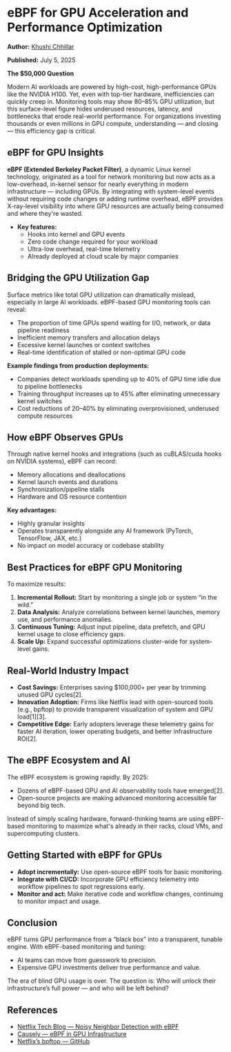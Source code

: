 # eBPF for GPU Acceleration and Performance Optimization

**Author:** [Khushi Chhillar](https://www.linkedin.com/in/kcl17/)

**Published:** July 5, 2025

**The $50,000 Question**

Modern AI workloads are powered by high-cost, high-performance GPUs like the NVIDIA H100. Yet, even with top-tier hardware, inefficiencies can quickly creep in. Monitoring tools may show 80–85% GPU utilization, but this surface-level figure hides underused resources, latency, and bottlenecks that erode real-world performance. For organizations investing thousands or even millions in GPU compute, understanding — and closing — this efficiency gap is critical.

## eBPF for GPU Insights

**eBPF (Extended Berkeley Packet Filter)**, a dynamic Linux kernel technology, originated as a tool for network monitoring but now acts as a low-overhead, in-kernel sensor for nearly everything in modern infrastructure — including GPUs. By integrating with system-level events without requiring code changes or adding runtime overhead, eBPF provides X-ray-level visibility into where GPU resources are actually being consumed and where they're wasted.

- **Key features:**
  - Hooks into kernel and GPU events
  - Zero code change required for your workload
  - Ultra-low overhead, real-time telemetry
  - Already deployed at cloud scale by major companies

## Bridging the GPU Utilization Gap

Surface metrics like total GPU utilization can dramatically mislead, especially in large AI workloads. eBPF-based GPU monitoring tools can reveal:

- The proportion of time GPUs spend waiting for I/O, network, or data pipeline readiness
- Inefficient memory transfers and allocation delays
- Excessive kernel launches or context switches
- Real-time identification of stalled or non-optimal GPU code

**Example findings from production deployments:**

- Companies detect workloads spending up to 40% of GPU time idle due to pipeline bottlenecks
- Training throughput increases up to 45% after eliminating unnecessary kernel switches
- Cost reductions of 20–40% by eliminating overprovisioned, underused compute resources

## How eBPF Observes GPUs

Through native kernel hooks and integrations (such as cuBLAS/cuda hooks on NVIDIA systems), eBPF can record:

- Memory allocations and deallocations
- Kernel launch events and durations
- Synchronization/pipeline stalls
- Hardware and OS resource contention

**Key advantages:**

- Highly granular insights
- Operates transparently alongside any AI framework (PyTorch, TensorFlow, JAX, etc.)
- No impact on model accuracy or codebase stability

## Best Practices for eBPF GPU Monitoring

To maximize results:

1. **Incremental Rollout:** Start by monitoring a single job or system “in the wild.”
2. **Data Analysis:** Analyze correlations between kernel launches, memory use, and performance anomalies.
3. **Continuous Tuning:** Adjust input pipeline, data prefetch, and GPU kernel usage to close efficiency gaps.
4. **Scale Up:** Expand successful optimizations cluster-wide for system-level gains.

## Real-World Industry Impact

- **Cost Savings:** Enterprises saving $100,000+ per year by trimming unused GPU cycles[2].
- **Innovation Adoption:** Firms like Netflix lead with open-sourced tools (e.g., bpftop) to provide transparent visualization of system and GPU load[1][3].
- **Competitive Edge:** Early adopters leverage these telemetry gains for faster AI iteration, lower operating budgets, and better infrastructure ROI[2].

## The eBPF Ecosystem and AI

The eBPF ecosystem is growing rapidly. By 2025:

- Dozens of eBPF-based GPU and AI observability tools have emerged[2].
- Open-source projects are making advanced monitoring accessible far beyond big tech.

Instead of simply scaling hardware, forward-thinking teams are using eBPF-based monitoring to maximize what's already in their racks, cloud VMs, and supercomputing clusters.

## Getting Started with eBPF for GPUs

- **Adopt incrementally:** Use open-source eBPF tools for basic monitoring.
- **Integrate with CI/CD:** Incorporate GPU efficiency telemetry into workflow pipelines to spot regressions early.
- **Monitor and act:** Make iterative code and workflow changes, continuing to monitor impact and usage.

## Conclusion

eBPF turns GPU performance from a “black box” into a transparent, tunable engine. With eBPF-based monitoring and tuning:

- AI teams can move from guesswork to precision.
- Expensive GPU investments deliver true performance and value.

The era of blind GPU usage is over. The question is: Who will unlock their infrastructure’s full power — and who will be left behind?

## References

- [Netflix Tech Blog — Noisy Neighbor Detection with eBPF](https://netflixtechblog.com/noisy-neighbor-detection-with-ebpf-64b1f4b3bbdd)
- [Causely — eBPF in GPU Infrastructure](https://www.causely.ai/blog/the-use-of-ebpf-in-netflix-gpu-infrastructure-windows-programs-and-more)
- [Netflix’s bpftop — GitHub](https://github.com/Netflix/bpftop)
